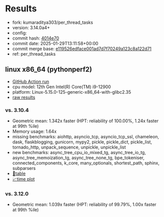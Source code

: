 # Results

- fork: kumaraditya303/per_thread_tasks
- version: 3.14.0a4+
- config: 
- commit hash: [4014e70](https://github.com/kumaraditya303/cpython/commit/4014e70)
- commit date: 2025-01-29T13:11:58+00:00
- commit merge base: [e119526edface001ad7d7f70249a123c8a122d71](https://github.com/python/cpython/commit/e119526edface001ad7d7f70249a123c8a122d71)
- ref: per_thread_tasks

## linux x86_64 (pythonperf2)

- [GitHub Action run](https://github.com/faster-cpython/benchmarking/actions/runs/13118655121)
- cpu model: 12th Gen Intel(R) Core(TM) i9-12900
- platform: Linux-5.15.0-125-generic-x86_64-with-glibc2.35
- [raw results](bm-20250129-pythonperf2-x86_64-kumaraditya303-per_thread_tasks-3.14.0a4%2B-4014e70.json)

### vs. 3.10.4

- Geometric mean: 1.342x faster (HPT: reliability of 100.00%, 1.24x faster at 99th %ile)
- Memory usage: 1.64x
- missing benchmarks: aiohttp, asyncio_tcp, asyncio_tcp_ssl, chameleon, dask, flaskblogging, gunicorn, mypy2, pickle, pickle_dict, pickle_list, tornado_http, unpack_sequence, unpickle, unpickle_list
- new benchmarks: async_tree_cpu_io_mixed_tg, async_tree_io_tg, async_tree_memoization_tg, async_tree_none_tg, bpe_tokeniser, connected_components, k_core, many_optionals, shortest_path, sphinx, subparsers
- [📄table](bm-20250129-pythonperf2-x86_64-kumaraditya303-per_thread_tasks-3.14.0a4%2B-4014e70-vs-3.10.4.md)
- [📈time plot](bm-20250129-pythonperf2-x86_64-kumaraditya303-per_thread_tasks-3.14.0a4%2B-4014e70-vs-3.10.4.svg)

### vs. 3.12.0

- Geometric mean: 1.039x faster (HPT: reliability of 99.79%, 1.00x faster at 99th %ile)
- Memory usage: 1.31x
- missing benchmarks: aiohttp, asyncio_tcp, asyncio_tcp_ssl, chameleon, dask, gunicorn, mypy2, pickle, pickle_dict, pickle_list, tornado_http, unpack_sequence, unpickle, unpickle_list
- new benchmarks: bpe_tokeniser, connected_components, genshi_text, genshi_xml, html5lib, k_core, many_optionals, pylint, shortest_path, sphinx, subparsers, thrift
- [📄table](bm-20250129-pythonperf2-x86_64-kumaraditya303-per_thread_tasks-3.14.0a4%2B-4014e70-vs-3.12.0.md)
- [📈time plot](bm-20250129-pythonperf2-x86_64-kumaraditya303-per_thread_tasks-3.14.0a4%2B-4014e70-vs-3.12.0.svg)

### vs. 3.13.0

- Geometric mean: 1.053x faster (HPT: reliability of 100.00%, 1.03x faster at 99th %ile)
- Memory usage: 1.27x
- missing benchmarks: chameleon, djangocms, gevent_hub, gunicorn, tornado_http
- [📄table](bm-20250129-pythonperf2-x86_64-kumaraditya303-per_thread_tasks-3.14.0a4%2B-4014e70-vs-3.13.0.md)
- [📈time plot](bm-20250129-pythonperf2-x86_64-kumaraditya303-per_thread_tasks-3.14.0a4%2B-4014e70-vs-3.13.0.svg)

### vs. base

- Geometric mean: 1.001x slower (HPT: reliability of 57.26%, 1.00x faster at 99th %ile)
- Memory usage: 1.00x
- [🧠memory plot](bm-20250129-pythonperf2-x86_64-kumaraditya303-per_thread_tasks-3.14.0a4%2B-4014e70-vs-base-mem.svg)
- [📄table](bm-20250129-pythonperf2-x86_64-kumaraditya303-per_thread_tasks-3.14.0a4%2B-4014e70-vs-base.md)
- [📈time plot](bm-20250129-pythonperf2-x86_64-kumaraditya303-per_thread_tasks-3.14.0a4%2B-4014e70-vs-base.svg)

